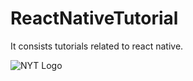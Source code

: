 # ReactNativeTutorial
It consists tutorials related to react native.

![NYT Logo](https://static01.nyt.com/images/2020/05/18/science/18CLI-HURRICANES/merlin_143651790_5feec6b1-4c48-45b3-96ad-8cf30513ad9f-superJumbo.jpg)

